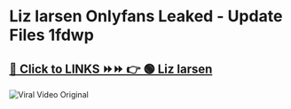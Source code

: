 
 # Liz larsen Onlyfans Leaked - Update Files 1fdwp

## <h2><a href="https://clipsfans.com/Liz_larsen&ref=git">🔗 Click to LINKS ⏩⏩ 👉 🟢 Liz larsen </a></h2>

<a href="https://clipsfans.com/Liz_larsen&ref=git" rel="nofollow" data-target="animated-image.originalLink"><img src="https://i.ibb.co.com/xMMVF88/686577567.gif" alt="Viral Video Original" style="max-width: 100%; display: inline-block;" data-target="animated-image.originalImage"></a>

